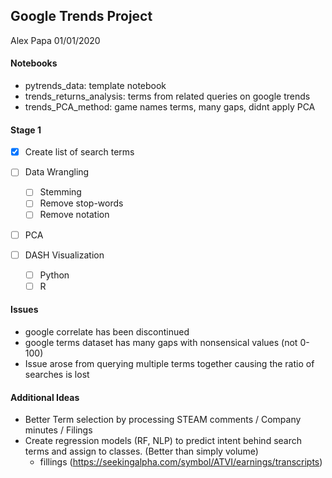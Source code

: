 ## Google Trends Project
Alex Papa 01/01/2020
#### __Notebooks__
- pytrends_data: template notebook
- trends_returns_analysis: terms from related queries on google trends
- trends_PCA_method: game names terms, many gaps, didnt apply PCA

#### __Stage 1__

- [x] Create list of search terms

- [ ] Data Wrangling
  - [ ] Stemming
  - [ ] Remove stop-words
  - [ ] Remove notation

- [ ] PCA

- [ ] DASH Visualization
  - [ ] Python
  - [ ] R

#### __Issues__
- google correlate has been discontinued
- google terms dataset has many gaps with nonsensical values (not 0-100)
- Issue arose from querying multiple terms together causing the ratio of searches is lost


#### Additional Ideas
- Better Term selection by processing STEAM comments / Company minutes / Filings
- Create regression models (RF, NLP) to predict intent behind search terms and assign to classes. (Better than simply volume)
  - fillings (https://seekingalpha.com/symbol/ATVI/earnings/transcripts)
